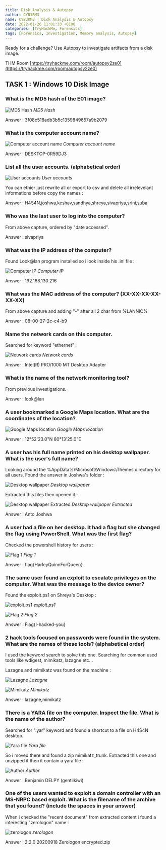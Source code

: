 ```yaml
---
title: Disk Analysis & Autopsy
author: CYB3RM3
name: CYB3RM3 | Disk Analysis & Autopsy
date: 2022-01-26 11:01:33 +0100
categories: [TryHackMe, Forensics]
tags: [Forensics, Investigation, Memory analysis, Autopsy]
---
```


Ready for a challenge? Use Autopsy to investigate artifacts from a disk image.

THM Room [https://tryhackme.com/room/autopsy2ze0](https://tryhackme.com/room/autopsy2ze0)

## TASK 1 : Windows 10 Disk Image
### What is the MD5 hash of the E01 image?

![MD5 Hash](/images/thm/autopsy2ze0/autopsy2ze0_1.png)
_MD5 Hash_

Answer : 3f08c518adb3b5c1359849657a9b2079

### What is the computer account name?

![Computer account name](/images/thm/autopsy2ze0/autopsy2ze0_2.png)
_Computer account name_

Answer : DESKTOP-0R59DJ3

### List all the user accounts. (alphabetical order)

![User accounts](/images/thm/autopsy2ze0/autopsy2ze0_3.png)
_User accounts_

You can ethier just rewrite all or export to csv and delete all irrelevelant informations before copy the names :

Answer : H4S4N,joshwa,keshav,sandhya,shreya,sivapriya,srini,suba

### Who was the last user to log into the computer?
From above capture, ordered by "date accessed".

Answer : sivapriya

### What was the IP address of the computer?

Found Look@lan program installed so i look inside his .ini file :

![Computer IP](/images/thm/autopsy2ze0/autopsy2ze0_4.png)
_Computer IP_

Answer : 192.168.130.216

### What was the MAC address of the computer? (XX-XX-XX-XX-XX-XX)
From above capture and adding "-" after all 2 char from %LANNIC%

Answer : 08-00-27-2c-c4-b9

### Name the network cards on this computer.
Searched for  keyword "ethernet" :

![Network cards](/images/thm/autopsy2ze0/autopsy2ze0_5.png)
_Network cards_

Answer : Intel(R) PRO/1000 MT Desktop Adapter

### What is the name of the network monitoring tool?
From previous investigations.

Answer : look@lan

### A user bookmarked a Google Maps location. What are the coordinates of the location?

![Google Maps location](/images/thm/autopsy2ze0/autopsy2ze0_6.png)
_Google Maps location_

Answer : 12°52'23.0"N 80°13'25.0"E

### A user has his full name printed on his desktop wallpaper. What is the user's full name?
Looking around the %AppData%\Microsoft\Windows\Themes directory for all users. Found the answer in Joshwa's folder :

![Desktop wallpaper](/images/thm/autopsy2ze0/autopsy2ze0_7.png)
_Desktop wallpaper_

Extracted this files then opened it :

![Desktop wallpaper Extracted](/images/thm/autopsy2ze0/autopsy2ze0_8.png)
_Desktop wallpaper Extracted_

Answer : Anto Joshwa

### A user had a file on her desktop. It had a flag but she changed the flag using PowerShell. What was the first flag?
Checked the powershell history for users :

![Flag 1](/images/thm/autopsy2ze0/autopsy2ze0_9.png)
_Flag 1_

Answer : flag{HarleyQuinnForQueen}

### The same user found an exploit to escalate privileges on the computer. What was the message to the device owner?

Found the exploit.ps1 on Shreya's Desktop :

![exploit.ps1](/images/thm/autopsy2ze0/autopsy2ze0_10.png)
_exploit.ps1_

![Flag 2](/images/thm/autopsy2ze0/autopsy2ze0_11.png)
_Flag 2_

Answer : Flag{I-hacked-you}

### 2 hack tools focused on passwords were found in the system. What are the names of these tools? (alphabetical order)
I used the keyword search to solve this one. Searching for common used tools like wdigest, mimikatz, lazagne etc...

Lazagne and mimikatz was found  on the machine :

![Lazagne](/images/thm/autopsy2ze0/autopsy2ze0_12.png)
_Lazagne_

![Mimikatz](/images/thm/autopsy2ze0/autopsy2ze0_13.png)
_Mimikatz_

Answer : lazagne,mimikatz

### There is a YARA file on the computer. Inspect the file. What is the name of the author?
Searched for ".yar" keyword and found a shortcut to a file on H4S4N desktop.

![Yara file](/images/thm/autopsy2ze0/autopsy2ze0_14.png)
_Yara file_

So i moved there and found a zip mimikatz_trunk. Extracted this one and unzipped it then it contain a yara file :

![Author](/images/thm/autopsy2ze0/autopsy2ze0_15.png)
_Author_

Answer : Benjamin DELPY (gentilkiwi)

### One of the users wanted to exploit a domain controller with an MS-NRPC based exploit. What is the filename of the archive that you found? (include the spaces in your answer)
When i checked the "recent document" from extracted content i found a interesting "zerologon" name :

![zerologon](/images/thm/autopsy2ze0/autopsy2ze0_16.png)
_zerologon_

Answer : 2.2.0 20200918 Zerologon encrypted.zip